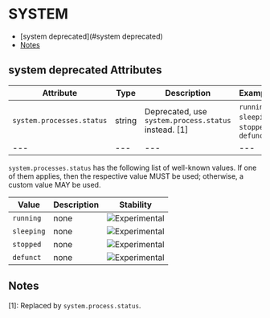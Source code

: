 
<!--- Hugo front matter used to generate the website version of this page:
--->

# SYSTEM

- [system deprecated](#system deprecated)
- [Notes](#notes)

## system deprecated Attributes

| Attribute  | Type | Description  | Examples  | Stability |
|---|---|---|---|---|
| `system.processes.status` | string | Deprecated, use `system.process.status` instead. [1] |`running`; `sleeping`; `stopped`; `defunct` | ![Deprecated](https://img.shields.io/badge/-deprecated-red) |
|---|---|---|---|---|

`system.processes.status` has the following list of well-known values. If one of them applies, then the respective value MUST be used; otherwise, a custom value MAY be used.

| Value  | Description | Stability |
|---|---|---|
| `running` | none |  ![Experimental](https://img.shields.io/badge/-experimental-blue) |
| `sleeping` | none |  ![Experimental](https://img.shields.io/badge/-experimental-blue) |
| `stopped` | none |  ![Experimental](https://img.shields.io/badge/-experimental-blue) |
| `defunct` | none |  ![Experimental](https://img.shields.io/badge/-experimental-blue) |

## Notes

[1]: Replaced by `system.process.status`.
